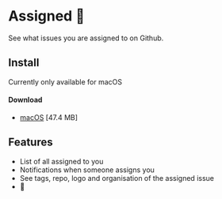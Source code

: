 # Assigned 🧐

See what issues you are assigned to on Github.

## Install

Currently only available for macOS

#### Download 

- [macOS](https://github.com/assignedto/assigned/releases/download/v0.0.4/assigned-0.0.4.dmg) [47.4 MB]


## Features

- List of all assigned to you
- Notifications when someone assigns you
- See tags, repo, logo and organisation of the assigned issue
- 🤯
